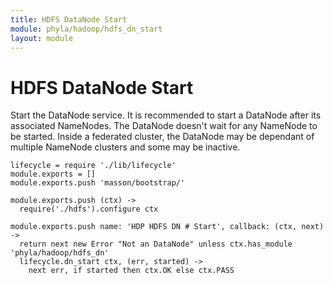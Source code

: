 ```yaml
---
title: HDFS DataNode Start
module: phyla/hadoop/hdfs_dn_start
layout: module
---
```


# HDFS DataNode Start

Start the DataNode service. It is recommended to start a DataNode after its associated 
NameNodes. The DataNode doesn't wait for any NameNode to be started. Inside a 
federated cluster, the DataNode may be dependant of multiple NameNode clusters 
and some may be inactive.

    lifecycle = require './lib/lifecycle'
    module.exports = []
    module.exports.push 'masson/bootstrap/'

    module.exports.push (ctx) ->
      require('./hdfs').configure ctx

    module.exports.push name: 'HDP HDFS DN # Start', callback: (ctx, next) ->
      return next new Error "Not an DataNode" unless ctx.has_module 'phyla/hadoop/hdfs_dn'
      lifecycle.dn_start ctx, (err, started) ->
        next err, if started then ctx.OK else ctx.PASS